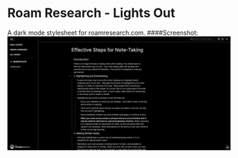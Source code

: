 # Roam Research - Lights Out

A dark mode stylesheet for roamresearch.com.
####Screenshot:
![Screenshot-roam-research](https://github.com/raghuladhi/stylus-sheets/blob/master/roam-research/screenshot.png)
